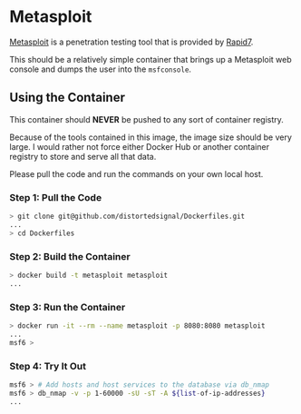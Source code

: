 # Metasploit

[Metasploit](https://www.metasploit.com/) is a penetration testing tool that is provided by [Rapid7](https://www.rapid7.com/).

This should be a relatively simple container that brings up a Metasploit web console and dumps the user into the `msfconsole`.

## Using the Container

This container should **NEVER** be pushed to any sort of container registry.

Because of the tools contained in this image, the image size should be very large. I would rather not force either Docker Hub or another container registry to store and serve all that data.

Please pull the code and run the commands on your own local host.

### Step 1: Pull the Code

```sh
> git clone git@github.com/distortedsignal/Dockerfiles.git
...
> cd Dockerfiles
```

### Step 2: Build the Container
```sh
> docker build -t metasploit metasploit
...
```

### Step 3: Run the Container
```sh
> docker run -it --rm --name metasploit -p 8080:8080 metasploit
...
msf6 >
```

### Step 4: Try It Out

```sh
msf6 > # Add hosts and host services to the database via db_nmap
msf6 > db_nmap -v -p 1-60000 -sU -sT -A ${list-of-ip-addresses}
...
```

